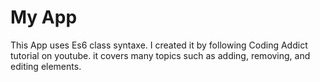 # My App
This App uses Es6 class syntaxe.
I created it by following Coding Addict tutorial on youtube.
it covers many topics such as adding, removing, and editing elements.
